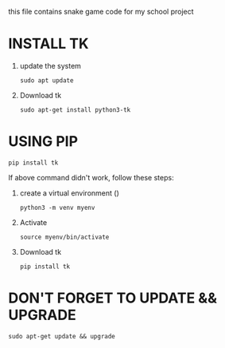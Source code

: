 this file contains snake game code for my school project 
# INSTALL TK
1. update the system
   ```
   sudo apt update
   ```
2. Download tk
   
   ```
   sudo apt-get install python3-tk
   ```
# USING PIP 
```
pip install tk
```
If above command didn't work, follow these steps:
1. create a virtual environment ()
   ```
   python3 -m venv myenv
   ```
2. Activate
   ```
   source myenv/bin/activate
   ```
3. Download tk

   ```
   pip install tk
   ```
# DON'T FORGET TO UPDATE && UPGRADE
```
sudo apt-get update && upgrade
```
